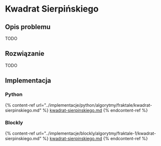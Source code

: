 # Kwadrat Sierpińskiego

## Opis problemu

TODO

## Rozwiązanie

TODO

## Implementacja

### Python

{% content-ref url="../implementacje/python/algorytmy/fraktale/kwadrat-sierpinskiego.md" %}
[kwadrat-sierpinskiego.md](../implementacje/python/algorytmy/fraktale/kwadrat-sierpinskiego.md)
{% endcontent-ref %}

### Blockly

{% content-ref url="../implementacje/blockly/algorytmy/fraktale-1/kwadrat-sierpinskiego.md" %}
[kwadrat-sierpinskiego.md](../implementacje/blockly/algorytmy/fraktale-1/kwadrat-sierpinskiego.md)
{% endcontent-ref %}
